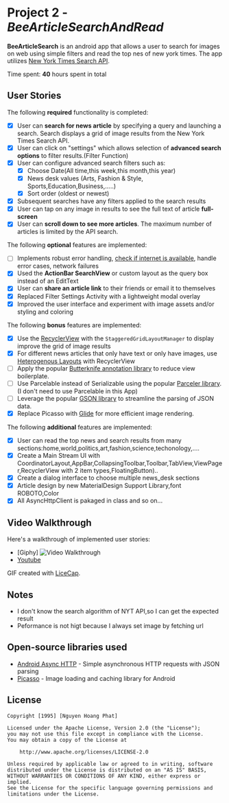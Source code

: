 # Project 2 - *BeeArticleSearchAndRead*

**BeeArticleSearch** is an android app that allows a user to search for images on web using simple filters and read the top nes of new york times. The app utilizes [New York Times Search API](http://developer.nytimes.com/docs/read/article_search_api_v2).

Time spent: **40** hours spent in total

## User Stories

The following **required** functionality is completed:

* [X] User can **search for news article** by specifying a query and launching a search. Search displays a grid of image results from the New York Times Search API.
* [X] User can click on "settings" which allows selection of **advanced search options** to filter results.(Filter Function)
* [X] User can configure advanced search filters such as:
  * [X] Choose Date(All time,this week,this month,this year)
  * [X] News desk values (Arts, Fashion & Style, Sports,Education,Business,.....)
  * [X] Sort order (oldest or newest)
* [X] Subsequent searches have any filters applied to the search results
* [X] User can tap on any image in results to see the full text of article **full-screen**
* [X] User can **scroll down to see more articles**. The maximum number of articles is limited by the API search.

The following **optional** features are implemented:

* [ ] Implements robust error handling, [check if internet is available](http://guides.codepath.com/android/Sending-and-Managing-Network-Requests#checking-for-network-connectivity), handle error cases, network failures
* [X] Used the **ActionBar SearchView** or custom layout as the query box instead of an EditText
* [X] User can **share an article link** to their friends or email it to themselves
* [X] Replaced Filter Settings Activity with a lightweight modal overlay
* [X] Improved the user interface and experiment with image assets and/or styling and coloring

The following **bonus** features are implemented:

* [X] Use the [RecyclerView](http://guides.codepath.com/android/Using-the-RecyclerView) with the `StaggeredGridLayoutManager` to display improve the grid of image results
* [X] For different news articles that only have text or only have images, use [Heterogenous Layouts](http://guides.codepath.com/android/Heterogenous-Layouts-inside-RecyclerView) with RecyclerView
* [ ] Apply the popular [Butterknife annotation library](http://guides.codepath.com/android/Reducing-View-Boilerplate-with-Butterknife) to reduce view boilerplate.
* [ ] Use Parcelable instead of Serializable using the popular [Parceler library](http://guides.codepath.com/android/Using-Parceler).(I don't need to use Parcelable in this App)
* [ ] Leverage the popular [GSON library](http://guides.codepath.com/android/Using-Android-Async-Http-Client#decoding-with-gson-library) to streamline the parsing of JSON data.
* [X] Replace Picasso with [Glide](http://inthecheesefactory.com/blog/get-to-know-glide-recommended-by-google/en) for more efficient image rendering.

The following **additional** features are implemented:

* [X] User can read the top news and search results from many sections:home,world,politics,art,fashion,science,techonology,....
* [X] Create a Main Stream UI with CoordinatorLayout,AppBar,CollapsingToolbar,Toolbar,TabView,ViewPager,RecyclerView with 2 item types,FloatingButton)..
* [X] Create a dialog interface to choose multiple news_desk sections
* [X] Article design by new MaterialDesign Support Library,font ROBOTO,Color
* [X] All AsyncHttpClient is pakaged in class
and so on...

## Video Walkthrough

Here's a walkthrough of implemented user stories:
- [Giphy] <img src='http://giphy.com/gifs/26u6cJv7dgGFe2aaY' title='Video Walkthrough' width='' alt='Video Walkthrough' />
- [Youtube](https://youtu.be/ynOC0edITtI)


GIF created with [LiceCap](http://www.cockos.com/licecap/).

## Notes

- I don't know the search algorithm of NYT API,so I can get the expected result 
- Peformance is not higt because I always set image by fetching url

## Open-source libraries used

- [Android Async HTTP](https://github.com/loopj/android-async-http) - Simple asynchronous HTTP requests with JSON parsing
- [Picasso](http://square.github.io/picasso/) - Image loading and caching library for Android

## License

    Copyright [1995] [Nguyen Hoang Phat]

    Licensed under the Apache License, Version 2.0 (the "License");
    you may not use this file except in compliance with the License.
    You may obtain a copy of the License at

        http://www.apache.org/licenses/LICENSE-2.0

    Unless required by applicable law or agreed to in writing, software
    distributed under the License is distributed on an "AS IS" BASIS,
    WITHOUT WARRANTIES OR CONDITIONS OF ANY KIND, either express or implied.
    See the License for the specific language governing permissions and
    limitations under the License.
